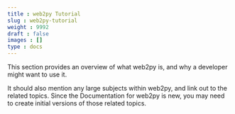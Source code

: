 ```yaml
---
title : web2py Tutorial
slug : web2py-tutorial
weight : 9992
draft : false
images : []
type : docs
---
```


This section provides an overview of what web2py is, and why a developer might want to use it.

It should also mention any large subjects within web2py, and link out to the related topics.  Since the Documentation for web2py is new, you may need to create initial versions of those related topics.

